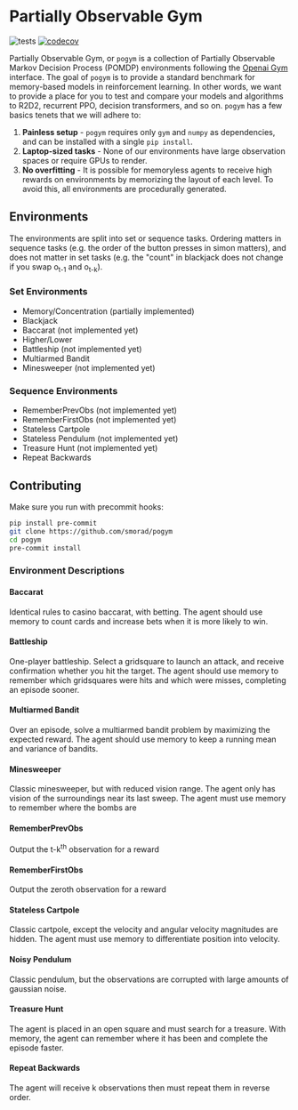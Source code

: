 # Partially Observable Gym
![tests](https://github.com/smorad/pogym/actions/workflows/python-app.yml/badge.svg)
[![codecov](https://codecov.io/gh/smorad/pogym/branch/master/graph/badge.svg?token=I47IDFZXSV)](https://codecov.io/gh/smorad/pogym)

Partially Observable Gym, or `pogym` is a collection of Partially Observable Markov Decision Process (POMDP) environments following the [Openai Gym](https://github.com/openai/gym) interface. The goal of `pogym` is to provide a standard benchmark for memory-based models in reinforcement learning. In other words, we want to provide a place for you to test and compare your models and algorithms to R2D2, recurrent PPO, decision transformers, and so on. `pogym` has a few basics tenets that we will adhere to:
1. **Painless setup** - `pogym` requires only `gym` and `numpy` as dependencies, and can be installed with a single `pip install`.
2. **Laptop-sized tasks** - None of our environments have large observation spaces or require GPUs to render.
3. **No overfitting** - It is possible for memoryless agents to receive high rewards on environments by memorizing the layout of each level. To avoid this, all environments are procedurally generated. 

## Environments
The environments are split into set or sequence tasks. Ordering matters in sequence tasks (e.g. the order of the button presses in simon matters), and does not matter in set tasks (e.g. the "count" in blackjack does not change if you swap o<sub>t-1</sub> and o<sub>t-k</sub>).

### Set Environments
* Memory/Concentration (partially implemented)
* Blackjack
* Baccarat (not implemented yet)
* Higher/Lower
* Battleship (not implemented yet)
* Multiarmed Bandit
* Minesweeper (not implemented yet)

### Sequence Environments
* RememberPrevObs (not implemented yet)
* RememberFirstObs (not implemented yet)
* Stateless Cartpole
* Stateless Pendulum (not implemented yet)
* Treasure Hunt (not implemented yet)
* Repeat Backwards

## Contributing
Make sure you run with precommit hooks:
```bash
pip install pre-commit
git clone https://github.com/smorad/pogym
cd pogym
pre-commit install
```


### Environment Descriptions
#### Baccarat
Identical rules to casino baccarat, with betting. The agent should use memory to count cards and increase bets when it is more likely to win.
#### Battleship
One-player battleship. Select a gridsquare to launch an attack, and receive confirmation whether you hit the target. The agent should use memory to remember which gridsquares were hits and which were misses, completing an episode sooner.
#### Multiarmed Bandit
Over an episode, solve a multiarmed bandit problem by maximizing the expected reward. The agent should use memory to keep a running mean and variance of bandits.
#### Minesweeper
Classic minesweeper, but with reduced vision range. The agent only has vision of the surroundings near its last sweep. The agent must use memory to remember where the bombs are
#### RememberPrevObs
Output the t-k<sup>th</sup> observation for a reward
#### RememberFirstObs
Output the zeroth observation for a reward
#### Stateless Cartpole
Classic cartpole, except the velocity and angular velocity magnitudes are hidden. The agent must use memory to differentiate position into velocity.
#### Noisy Pendulum
Classic pendulum, but the observations are corrupted with large amounts of gaussian noise.
#### Treasure Hunt
The agent is placed in an open square and must search for a treasure. With memory, the agent can remember where it has been and complete the episode faster.
#### Repeat Backwards
The agent will receive k observations then must repeat them in reverse order.
